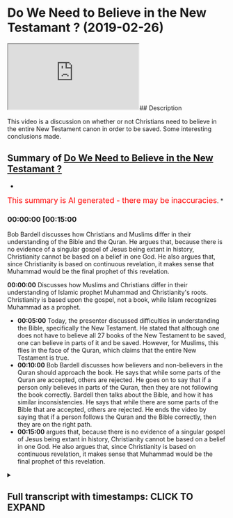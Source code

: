 # Do We Need to Believe in the New Testamant ? (2019-02-26)

<iframe loading='lazy' src='https://www.youtube.com/embed/3ofFhPQQdPo'></iframe>## Description

This video is a discussion on whether or not Christians need to believe in the entire New Testament canon in order to be saved. Some interesting conclusions made.

## Summary of [Do We Need to Believe in the New Testamant ?](https://www.youtube.com/watch?v=3ofFhPQQdPo)

*

<span style="color:red; font-size:125%">This summary is AI generated - there may be inaccuracies</span>. \*

### <a onclick="modifyYTiframeseektime('900')">00:00:00 \[00:15:00</a>

Bob Bardell discusses how Christians and Muslims differ in their understanding of the Bible and the Quran. He argues that, because there is no evidence of a singular gospel of Jesus being extant in history, Christianity cannot be based on a belief in one God. He also argues that, since Christianity is based on continuous revelation, it makes sense that Muhammad would be the final prophet of this revelation.

**<a onclick="modifyYTiframeseektime('0')">00:00:00</a>** Discusses how Muslims and Christians differ in their understanding of Islamic prophet Muhammad and Christianity's roots. Christianity is based upon the gospel, not a book, while Islam recognizes Muhammad as a prophet.

*   **<a onclick="modifyYTiframeseektime('300')">00:05:00</a>** Today, the presenter discussed difficulties in understanding the Bible, specifically the New Testament. He stated that although one does not have to believe all 27 books of the New Testament to be saved, one can believe in parts of it and be saved. However, for Muslims, this flies in the face of the Quran, which claims that the entire New Testament is true.
*   **<a onclick="modifyYTiframeseektime('600')">00:10:00</a>**  Bob Bardell discusses how believers and non-believers in the Quran should approach the book. He says that while some parts of the Quran are accepted, others are rejected. He goes on to say that if a person only believes in parts of the Quran, then they are not following the book correctly. Bardell then talks about the Bible, and how it has similar inconsistencies. He says that while there are some parts of the Bible that are accepted, others are rejected. He ends the video by saying that if a person follows the Quran and the Bible correctly, then they are on the right path.
*   **<a onclick="modifyYTiframeseektime('900')">00:15:00</a>** argues that, because there is no evidence of a singular gospel of Jesus being extant in history, Christianity cannot be based on a belief in one God. He also argues that, since Christianity is based on continuous revelation, it makes sense that Muhammad would be the final prophet of this revelation.

<details><summary><h2>Full transcript with timestamps: CLICK TO EXPAND</h2></summary>

<a onclick="modifyYTiframeseektime('0)')">0:00:00 okay so you used some rice but the</a> <a onclick="modifyYTiframeseektime('2)')">0:00:02 principle without bitching what you said</a> <a onclick="modifyYTiframeseektime('5)')">0:00:05 today was quite impossible it's not</a> <a onclick="modifyYTiframeseektime('6)')">0:00:06 anything up I agree with what you said</a> <a onclick="modifyYTiframeseektime('8)')">0:00:08 because what you're saying is actually</a> <a onclick="modifyYTiframeseektime('12)')">0:00:12 quite powerful you're you're making an</a> <a onclick="modifyYTiframeseektime('15)')">0:00:15 admission that you should be able to</a> <a onclick="modifyYTiframeseektime('17)')">0:00:17 remove it you should be able to make it</a> <a onclick="modifyYTiframeseektime('19)')">0:00:19 a Christian and that you have made today</a> <a onclick="modifyYTiframeseektime('21)')">0:00:21 which I'm very grateful for which is</a> <a onclick="modifyYTiframeseektime('24)')">0:00:24 that it's conceivable it's possible for</a> <a onclick="modifyYTiframeseektime('27)')">0:00:27 you to believe in parts of the New</a> <a onclick="modifyYTiframeseektime('28)')">0:00:28 Testament and not all of the New</a> <a onclick="modifyYTiframeseektime('30)')">0:00:30 Testament and still be eligible for</a> <a onclick="modifyYTiframeseektime('33)')">0:00:33 salvation that is what you said because</a> <a onclick="modifyYTiframeseektime('36)')">0:00:36 we said what gave us in Asia is what</a> <a onclick="modifyYTiframeseektime('38)')">0:00:38 gave him the right to choose what books</a> <a onclick="modifyYTiframeseektime('42)')">0:00:42 would be in the New Testament you agree</a> <a onclick="modifyYTiframeseektime('43)')">0:00:43 that okay that they became known and so</a> <a onclick="modifyYTiframeseektime('46)')">0:00:46 on but if you don't agree with the</a> <a onclick="modifyYTiframeseektime('47)')">0:00:47 twenty-seven books</a> <a onclick="modifyYTiframeseektime('48)')">0:00:48 it doesn't necessarily fire you from</a> <a onclick="modifyYTiframeseektime('50)')">0:00:50 salvation and from being a Christian</a> <a onclick="modifyYTiframeseektime('52)')">0:00:52 what I'm saying is the question of what</a> <a onclick="modifyYTiframeseektime('56)')">0:00:56 should be acceptable and what should it</a> <a onclick="modifyYTiframeseektime('58)')">0:00:58 be acceptable should be to the good</a> <a onclick="modifyYTiframeseektime('60)')">0:01:00 judgment of people who look into the</a> <a onclick="modifyYTiframeseektime('63)')">0:01:03 scripture and do the historical research</a> <a onclick="modifyYTiframeseektime('66)')">0:01:06 and through rationalization</a> <a onclick="modifyYTiframeseektime('68)')">0:01:08 also this decide that certain things are</a> <a onclick="modifyYTiframeseektime('71)')">0:01:11 impossible and therefore reject aspects</a> <a onclick="modifyYTiframeseektime('74)')">0:01:14 of that Scripture if you allow some</a> <a onclick="modifyYTiframeseektime('77)')">0:01:17 parts of the scripture to be taken out</a> <a onclick="modifyYTiframeseektime('79)')">0:01:19 then it should be to the good discretion</a> <a onclick="modifyYTiframeseektime('81)')">0:01:21 of each individual reader to decide what</a> <a onclick="modifyYTiframeseektime('84)')">0:01:24 those parts would be it's not good</a> <a onclick="modifyYTiframeseektime('86)')">0:01:26 enough to say to someone okay you don't</a> <a onclick="modifyYTiframeseektime('88)')">0:01:28 need to have all 27 books of the New</a> <a onclick="modifyYTiframeseektime('90)')">0:01:30 Testament</a> <a onclick="modifyYTiframeseektime('90)')">0:01:30 you don't need you to believe in this</a> <a onclick="modifyYTiframeseektime('92)')">0:01:32 New Testament but you have to believe in</a> <a onclick="modifyYTiframeseektime('94)')">0:01:34 these parts this is my summary so my</a> <a onclick="modifyYTiframeseektime('105)')">0:01:45 summary is this Muhammad is already</a> <a onclick="modifyYTiframeseektime('109)')">0:01:49 accepted that it is quite proper to</a> <a onclick="modifyYTiframeseektime('113)')">0:01:53 choose your Canon based upon your belief</a> <a onclick="modifyYTiframeseektime('115)')">0:01:55 system which is what he admitted when we</a> <a onclick="modifyYTiframeseektime('118)')">0:01:58 talked about the sheer Sunni honey now</a> <a onclick="modifyYTiframeseektime('120)')">0:02:00 it follows therefore that as Christians</a> <a onclick="modifyYTiframeseektime('123)')">0:02:03 we are also quite improper to do the</a> <a onclick="modifyYTiframeseektime('128)')">0:02:08 same</a> <a onclick="modifyYTiframeseektime('128)')">0:02:08 the salvation</a> <a onclick="modifyYTiframeseektime('130)')">0:02:10 gospel that was taught by the first</a> <a onclick="modifyYTiframeseektime('132)')">0:02:12 apostles was not written down and then</a> <a onclick="modifyYTiframeseektime('135)')">0:02:15 handed out like a tract it was preached</a> <a onclick="modifyYTiframeseektime('138)')">0:02:18 someone can be saved by knowing the good</a> <a onclick="modifyYTiframeseektime('141)')">0:02:21 news about Jesus and believing on it</a> <a onclick="modifyYTiframeseektime('143)')">0:02:23 without ever having a New Testament in</a> <a onclick="modifyYTiframeseektime('146)')">0:02:26 their hand that we believe in and if</a> <a onclick="modifyYTiframeseektime('186)')">0:03:06 someone believes in that gospel in the</a> <a onclick="modifyYTiframeseektime('192)')">0:03:12 letter of James or about the Book of</a> <a onclick="modifyYTiframeseektime('194)')">0:03:14 Revelations their faith is deficient but</a> <a onclick="modifyYTiframeseektime('198)')">0:03:18 not deficient in such a way that would</a> <a onclick="modifyYTiframeseektime('201)')">0:03:21 cause them not to be saved because it is</a> <a onclick="modifyYTiframeseektime('204)')">0:03:24 your faith in Christ his crucifixion and</a> <a onclick="modifyYTiframeseektime('207)')">0:03:27 resurrection that complete work that</a> <a onclick="modifyYTiframeseektime('210)')">0:03:30 saves you not your knowledge of the</a> <a onclick="modifyYTiframeseektime('213)')">0:03:33 Scriptures it is obviously better yes if</a> <a onclick="modifyYTiframeseektime('217)')">0:03:37 you know the Scriptures and I can't take</a> <a onclick="modifyYTiframeseektime('220)')">0:03:40 lectures from Mohammed hijab because</a> <a onclick="modifyYTiframeseektime('223)')">0:03:43 Muhammad hijab is freely admitted but</a> <a onclick="modifyYTiframeseektime('226)')">0:03:46 for 1400 years Muslims have not agreed</a> <a onclick="modifyYTiframeseektime('230)')">0:03:50 about their hadith but Christians have</a> <a onclick="modifyYTiframeseektime('234)')">0:03:54 agreed about the New Testament and the</a> <a onclick="modifyYTiframeseektime('237)')">0:03:57 debate was settled amongst Christians</a> <a onclick="modifyYTiframeseektime('239)')">0:03:59 from 410 onwards so we can finally</a> <a onclick="modifyYTiframeseektime('243)')">0:04:03 notice</a> <a onclick="modifyYTiframeseektime('252)')">0:04:12 the Christians would listen to Mohammed</a> <a onclick="modifyYTiframeseektime('255)')">0:04:15 the Muslims are not polite to listen to</a> <a onclick="modifyYTiframeseektime('258)')">0:04:18 the Christians so genuine thank you let</a> <a onclick="modifyYTiframeseektime('269)')">0:04:29 us continue here the Christian faith is</a> <a onclick="modifyYTiframeseektime('272)')">0:04:32 based upon the gospel it is not based</a> <a onclick="modifyYTiframeseektime('275)')">0:04:35 upon a book the church recognized in the</a> <a onclick="modifyYTiframeseektime('280)')">0:04:40 writings that were circulating amongst</a> <a onclick="modifyYTiframeseektime('283)')">0:04:43 themselves those books that he</a> <a onclick="modifyYTiframeseektime('286)')">0:04:46 recognized as containing a classic</a> <a onclick="modifyYTiframeseektime('289)')">0:04:49 Gospels mostly Finnish yes let me finish</a> <a onclick="modifyYTiframeseektime('291)')">0:04:51 one question let me finish let me finish</a> <a onclick="modifyYTiframeseektime('295)')">0:04:55 by contrast disagree about their hadith</a> <a onclick="modifyYTiframeseektime('300)')">0:05:00 and so it is not an argument to say that</a> <a onclick="modifyYTiframeseektime('304)')">0:05:04 because Christians may disagree about</a> <a onclick="modifyYTiframeseektime('305)')">0:05:05 certain books but therefore the faith is</a> <a onclick="modifyYTiframeseektime('309)')">0:05:09 invalid no no if that argument is</a> <a onclick="modifyYTiframeseektime('311)')">0:05:11 logical</a> <a onclick="modifyYTiframeseektime('312)')">0:05:12 Islam is invalid finally I made a point</a> <a onclick="modifyYTiframeseektime('316)')">0:05:16 that the Quran makes a claim about</a> <a onclick="modifyYTiframeseektime('319)')">0:05:19 history it says that there was an in</a> <a onclick="modifyYTiframeseektime('322)')">0:05:22 deal</a> <a onclick="modifyYTiframeseektime('323)')">0:05:23 given to a man called Issa there is</a> <a onclick="modifyYTiframeseektime('326)')">0:05:26 absolutely no evidence for this claim</a> <a onclick="modifyYTiframeseektime('330)')">0:05:30 whereas the New Testament is continuous</a> <a onclick="modifyYTiframeseektime('337)')">0:05:37 to the reliability it was already in 2</a> <a onclick="modifyYTiframeseektime('362)')">0:06:02 Peter chapter 3 a sense of what</a> <a onclick="modifyYTiframeseektime('364)')">0:06:04 Scripture was when he says</a> <a onclick="modifyYTiframeseektime('366)')">0:06:06 impor would say in scripture that is</a> <a onclick="modifyYTiframeseektime('368)')">0:06:08 hard to understand I talked about the</a> <a onclick="modifyYTiframeseektime('371)')">0:06:11 Gnostic spot in the New Testament that</a> <a onclick="modifyYTiframeseektime('372)')">0:06:12 the community that the covenant</a> <a onclick="modifyYTiframeseektime('374)')">0:06:14 community always had the idea of</a> <a onclick="modifyYTiframeseektime('377)')">0:06:17 covenant and word comes from dr. Krueger</a> <a onclick="modifyYTiframeseektime('383)')">0:06:23 he talked about we're on the same ground</a> <a onclick="modifyYTiframeseektime('386)')">0:06:26 because you can use natural religion yes</a> <a onclick="modifyYTiframeseektime('389)')">0:06:29 I talked about economic cornelius van</a> <a onclick="modifyYTiframeseektime('390)')">0:06:30 til yes and that we have presuppositions</a> <a onclick="modifyYTiframeseektime('392)')">0:06:32 and you look at history from the Islamic</a> <a onclick="modifyYTiframeseektime('394)')">0:06:34 point of view yeah we have to look at</a> <a onclick="modifyYTiframeseektime('396)')">0:06:36 your glasses and critique it that's why</a> <a onclick="modifyYTiframeseektime('398)')">0:06:38 we need to look at the Koran yeah then</a> <a onclick="modifyYTiframeseektime('400)')">0:06:40 we went on to you and Bob talks about</a> <a onclick="modifyYTiframeseektime('404)')">0:06:44 things yeah the main issues that came up</a> <a onclick="modifyYTiframeseektime('405)')">0:06:45 for me was your is geography yeah what I</a> <a onclick="modifyYTiframeseektime('411)')">0:06:51 found very interesting is when you give</a> <a onclick="modifyYTiframeseektime('413)')">0:06:53 the chain of narration when I asked you</a> <a onclick="modifyYTiframeseektime('415)')">0:06:55 further where you get your scientific</a> <a onclick="modifyYTiframeseektime('417)')">0:06:57 principles from you struggled actually</a> <a onclick="modifyYTiframeseektime('420)')">0:07:00 giving us the answer yeah and then you</a> <a onclick="modifyYTiframeseektime('423)')">0:07:03 admitted your scientific principles yeah</a> <a onclick="modifyYTiframeseektime('438)')">0:07:18 so you're reading back into history why</a> <a onclick="modifyYTiframeseektime('445)')">0:07:25 do you always interrupt the flow</a> <a onclick="modifyYTiframeseektime('447)')">0:07:27 uninterrupted yeah but no neither of us</a> <a onclick="modifyYTiframeseektime('449)')">0:07:29 interrupted you because we had some good</a> <a onclick="modifyYTiframeseektime('451)')">0:07:31 manners not to yet you consistently you</a> <a onclick="modifyYTiframeseektime('455)')">0:07:35 gave the chain of narration we asked you</a> <a onclick="modifyYTiframeseektime('458)')">0:07:38 a critical question where did you get</a> <a onclick="modifyYTiframeseektime('460)')">0:07:40 the methodology for your scientific</a> <a onclick="modifyYTiframeseektime('462)')">0:07:42 Hadees then you told us it came with the</a> <a onclick="modifyYTiframeseektime('478)')">0:07:58 methodology methodology all right</a> <a onclick="modifyYTiframeseektime('484)')">0:08:04 back into history objective</a> <a onclick="modifyYTiframeseektime('490)')">0:08:10 yes back into history yes you look after</a> <a onclick="modifyYTiframeseektime('518)')">0:08:38 yourself next week just one question</a> <a onclick="modifyYTiframeseektime('522)')">0:08:42 when you bring me your evidence all</a> <a onclick="modifyYTiframeseektime('530)')">0:08:50 right where is it yes thank you they've</a> <a onclick="modifyYTiframeseektime('533)')">0:08:53 left me yes so today we came to some</a> <a onclick="modifyYTiframeseektime('536)')">0:08:56 very fruitful conclusions he said that</a> <a onclick="modifyYTiframeseektime('539)')">0:08:59 the New Testament because he realized</a> <a onclick="modifyYTiframeseektime('542)')">0:09:02 after we discussed about a tenacious 27</a> <a onclick="modifyYTiframeseektime('546)')">0:09:06 books of the New Testament has anyone</a> <a onclick="modifyYTiframeseektime('548)')">0:09:08 ever asked themselves why is it the fact</a> <a onclick="modifyYTiframeseektime('552)')">0:09:12 that those 27 books are the 27 books why</a> <a onclick="modifyYTiframeseektime('557)')">0:09:17 is it not for example that the Apocrypha</a> <a onclick="modifyYTiframeseektime('559)')">0:09:19 or it's a gospel of st. Thomas or other</a> <a onclick="modifyYTiframeseektime('562)')">0:09:22 books a part of it what determines what</a> <a onclick="modifyYTiframeseektime('565)')">0:09:25 is in the New Testament and what is not</a> <a onclick="modifyYTiframeseektime('567)')">0:09:27 in the New Testament</a> <a onclick="modifyYTiframeseektime('568)')">0:09:28 what is where is the divine authority of</a> <a onclick="modifyYTiframeseektime('570)')">0:09:30 that determination</a> <a onclick="modifyYTiframeseektime('572)')">0:09:32 so today because of the difficulty of</a> <a onclick="modifyYTiframeseektime('575)')">0:09:35 that question he actually admitted that</a> <a onclick="modifyYTiframeseektime('578)')">0:09:38 actually you don't have to believe that</a> <a onclick="modifyYTiframeseektime('580)')">0:09:40 all 27 books of the New Testament in</a> <a onclick="modifyYTiframeseektime('582)')">0:09:42 order to be a Christian and to get it to</a> <a onclick="modifyYTiframeseektime('584)')">0:09:44 be salvation other words you don't</a> <a onclick="modifyYTiframeseektime('586)')">0:09:46 actually have to believe in the whole</a> <a onclick="modifyYTiframeseektime('587)')">0:09:47 Bible to be a Christian you can believe</a> <a onclick="modifyYTiframeseektime('589)')">0:09:49 in parts of the Bible and not all of the</a> <a onclick="modifyYTiframeseektime('591)')">0:09:51 Bible that is the implication I'm afraid</a> <a onclick="modifyYTiframeseektime('593)')">0:09:53 for us obviously as Muslims we say if</a> <a onclick="modifyYTiframeseektime('595)')">0:09:55 God sent down message then has to be</a> <a onclick="modifyYTiframeseektime('597)')">0:09:57 believed in in its entirety</a> <a onclick="modifyYTiframeseektime('599)')">0:09:59 they cannot be a part of it that's</a> <a onclick="modifyYTiframeseektime('601)')">0:10:01 rejected and a part of it which is</a> <a onclick="modifyYTiframeseektime('602)')">0:10:02 accepted the Quran says after took my</a> <a onclick="modifyYTiframeseektime('605)')">0:10:05 noona be barred in kitabi</a> <a onclick="modifyYTiframeseektime('606)')">0:10:06 what a corona be Bob do you believe in</a> <a onclick="modifyYTiframeseektime('609)')">0:10:09 parts of the book and disbelieve in</a> <a onclick="modifyYTiframeseektime('610)')">0:10:10 parts of the book and subhanAllah do you</a> <a onclick="modifyYTiframeseektime('612)')">0:10:12 know he was talking about it's talking</a> <a onclick="modifyYTiframeseektime('614)')">0:10:14 about the Jews and Chris</a> <a onclick="modifyYTiframeseektime('615)')">0:10:15 yes if I taught my noona by Bardell</a> <a onclick="modifyYTiframeseektime('618)')">0:10:18 kitabi what a coruña bebop firmage semaj</a> <a onclick="modifyYTiframeseektime('622)')">0:10:22 sir</a> <a onclick="modifyYTiframeseektime('622)')">0:10:22 Oh Mia Farrow's aleikum income Illya -</a> <a onclick="modifyYTiframeseektime('624)')">0:10:24 hyah - dunya whalemen committee you are</a> <a onclick="modifyYTiframeseektime('627)')">0:10:27 doing it in a scintilla de amalah hooby</a> <a onclick="modifyYTiframeseektime('629)')">0:10:29 - in a Miami loon that will be the</a> <a onclick="modifyYTiframeseektime('632)')">0:10:32 recompense of someone who does that</a> <a onclick="modifyYTiframeseektime('634)')">0:10:34 except for a punishment in this world</a> <a onclick="modifyYTiframeseektime('636)')">0:10:36 and in the day of judgement they'll be</a> <a onclick="modifyYTiframeseektime('638)')">0:10:38 humiliated even further so if God sent</a> <a onclick="modifyYTiframeseektime('642)')">0:10:42 down a manual for people to follow there</a> <a onclick="modifyYTiframeseektime('645)')">0:10:45 are certain expectations that we have as</a> <a onclick="modifyYTiframeseektime('647)')">0:10:47 people are followers of that manual in</a> <a onclick="modifyYTiframeseektime('650)')">0:10:50 order for us to maintains have salvation</a> <a onclick="modifyYTiframeseektime('653)')">0:10:53 one of them is in fact entitlement we</a> <a onclick="modifyYTiframeseektime('657)')">0:10:57 want this manual for salvation this</a> <a onclick="modifyYTiframeseektime('659)')">0:10:59 guidance to humanity to be intact if</a> <a onclick="modifyYTiframeseektime('661)')">0:11:01 it's not intact it's not agreed upon by</a> <a onclick="modifyYTiframeseektime('664)')">0:11:04 those who specialized in its</a> <a onclick="modifyYTiframeseektime('666)')">0:11:06 preservation then surely there's</a> <a onclick="modifyYTiframeseektime('669)')">0:11:09 something wrong with that you can't say</a> <a onclick="modifyYTiframeseektime('671)')">0:11:11 that ok well I believe in the Bible but</a> <a onclick="modifyYTiframeseektime('673)')">0:11:13 you could but actually is conceivable to</a> <a onclick="modifyYTiframeseektime('675)')">0:11:15 not believe in part of it and to believe</a> <a onclick="modifyYTiframeseektime('677)')">0:11:17 in parts of it so you know it's he he</a> <a onclick="modifyYTiframeseektime('679)')">0:11:19 kept acquitting the hadith the weak</a> <a onclick="modifyYTiframeseektime('681)')">0:11:21 hadith with the Bible which is meant to</a> <a onclick="modifyYTiframeseektime('684)')">0:11:24 be the holiest spot holy spirit-inspired</a> <a onclick="modifyYTiframeseektime('686)')">0:11:26 book of God directly from the Jesus from</a> <a onclick="modifyYTiframeseektime('689)')">0:11:29 Jesus the god what we accept that there</a> <a onclick="modifyYTiframeseektime('692)')">0:11:32 are some things in hadith which are not</a> <a onclick="modifyYTiframeseektime('694)')">0:11:34 acceptable by historical standards but</a> <a onclick="modifyYTiframeseektime('697)')">0:11:37 the comparison should be made between</a> <a onclick="modifyYTiframeseektime('698)')">0:11:38 the Quran and Bible not Quran and hadith</a> <a onclick="modifyYTiframeseektime('701)')">0:11:41 especially not Quran and weak hadith and</a> <a onclick="modifyYTiframeseektime('703)')">0:11:43 so therefore when he realized what he</a> <a onclick="modifyYTiframeseektime('705)')">0:11:45 was asking they were asking me the</a> <a onclick="modifyYTiframeseektime('707)')">0:11:47 questions of preservation that every</a> <a onclick="modifyYTiframeseektime('709)')">0:11:49 question they had every single question</a> <a onclick="modifyYTiframeseektime('712)')">0:11:52 I had those an answer every single</a> <a onclick="modifyYTiframeseektime('714)')">0:11:54 question that they had baba never loved</a> <a onclick="modifyYTiframeseektime('717)')">0:11:57 him</a> <a onclick="modifyYTiframeseektime('717)')">0:11:57 that they asked me a question he said</a> <a onclick="modifyYTiframeseektime('720)')">0:12:00 okay give me a chain of narration he</a> <a onclick="modifyYTiframeseektime('722)')">0:12:02 didn't expect me to stumble gave him</a> <a onclick="modifyYTiframeseektime('724)')">0:12:04 with the chain of narration then he said</a> <a onclick="modifyYTiframeseektime('727)')">0:12:07 to me tell me a document which tab which</a> <a onclick="modifyYTiframeseektime('730)')">0:12:10 proves the chain so I told him the name</a> <a onclick="modifyYTiframeseektime('732)')">0:12:12 of the document which proves the chain</a> <a onclick="modifyYTiframeseektime('733)')">0:12:13 he said to me no no it has to be before</a> <a onclick="modifyYTiframeseektime('735)')">0:12:15 this guy I said no problem</a> <a onclick="modifyYTiframeseektime('737)')">0:12:17 I found it</a> <a onclick="modifyYTiframeseektime('739)')">0:12:19 honestly I found this document it's 95</a> <a onclick="modifyYTiframeseektime('742)')">0:12:22 before yes I told him he said no it has</a> <a onclick="modifyYTiframeseektime('744)')">0:12:24 to be has to be a wise it's only oral I</a> <a onclick="modifyYTiframeseektime('747)')">0:12:27 said no no it can't be only although I</a> <a onclick="modifyYTiframeseektime('749)')">0:12:29 had to be also written what's the</a> <a onclick="modifyYTiframeseektime('750)')">0:12:30 evidence of that he said that he said</a> <a onclick="modifyYTiframeseektime('753)')">0:12:33 okay what a simple gesture he said</a> <a onclick="modifyYTiframeseektime('755)')">0:12:35 what's the evidence from the Prophet I</a> <a onclick="modifyYTiframeseektime('757)')">0:12:37 said the Prophet said write it down he</a> <a onclick="modifyYTiframeseektime('759)')">0:12:39 said Bevin said to me show me the</a> <a onclick="modifyYTiframeseektime('765)')">0:12:45 evidence preservation I said he taught</a> <a onclick="modifyYTiframeseektime('767)')">0:12:47 at each table there must be two of each</a> <a onclick="modifyYTiframeseektime('769)')">0:12:49 person for each area so is that not</a> <a onclick="modifyYTiframeseektime('772)')">0:12:52 evidence that's meant to be from so I</a> <a onclick="modifyYTiframeseektime('776)')">0:12:56 said to him please please Bob</a> <a onclick="modifyYTiframeseektime('778)')">0:12:58 please join his name is Johnny everyone</a> <a onclick="modifyYTiframeseektime('780)')">0:13:00 should know his name is John</a> <a onclick="modifyYTiframeseektime('782)')">0:13:02 I said now let's do the same thing for</a> <a onclick="modifyYTiframeseektime('784)')">0:13:04 the Bible you know he said no he said no</a> <a onclick="modifyYTiframeseektime('787)')">0:13:07 we don't have the same standards I said</a> <a onclick="modifyYTiframeseektime('789)')">0:13:09 I thought this was a historical exercise</a> <a onclick="modifyYTiframeseektime('791)')">0:13:11 I thought this was so anyway at the same</a> <a onclick="modifyYTiframeseektime('796)')">0:13:16 point that's why we can stand here as</a> <a onclick="modifyYTiframeseektime('798)')">0:13:18 Muslims to say in tactimon and</a> <a onclick="modifyYTiframeseektime('800)')">0:13:20 preservation our book the Quran 114</a> <a onclick="modifyYTiframeseektime('804)')">0:13:24 chapters are agreed upon by the Sahaba</a> <a onclick="modifyYTiframeseektime('806)')">0:13:26 someone says no even most out he</a> <a onclick="modifyYTiframeseektime('808)')">0:13:28 believed in hundred and twelve not</a> <a onclick="modifyYTiframeseektime('810)')">0:13:30 Farrakhan s saying no no he changed his</a> <a onclick="modifyYTiframeseektime('813)')">0:13:33 mind but they don't know that he changes</a> <a onclick="modifyYTiframeseektime('815)')">0:13:35 mine in the hydrological and he said</a> <a onclick="modifyYTiframeseektime('816)')">0:13:36 that he change his mind</a> <a onclick="modifyYTiframeseektime('817)')">0:13:37 they said no am Kappa believed in this</a> <a onclick="modifyYTiframeseektime('819)')">0:13:39 116 no no no he didn't believe in that I</a> <a onclick="modifyYTiframeseektime('822)')">0:13:42 believe that under 14 we have the</a> <a onclick="modifyYTiframeseektime('823)')">0:13:43 records for that as well yeah yeah so</a> <a onclick="modifyYTiframeseektime('827)')">0:13:47 everyone will all the Sahaba believed in</a> <a onclick="modifyYTiframeseektime('829)')">0:13:49 this and the Quran tells us in Amman</a> <a onclick="modifyYTiframeseektime('833)')">0:13:53 will be female</a> <a onclick="modifyYTiframeseektime('833)')">0:13:53 I meant to be for cutting teto were in</a> <a onclick="modifyYTiframeseektime('836)')">0:13:56 towel offering them I hope you rock if</a> <a onclick="modifyYTiframeseektime('838)')">0:13:58 they believe in what you guys believe in</a> <a onclick="modifyYTiframeseektime('839)')">0:13:59 then they're on the right path who's you</a> <a onclick="modifyYTiframeseektime('842)')">0:14:02 guys it's the Sahaba if the Sahaba</a> <a onclick="modifyYTiframeseektime('845)')">0:14:05 I agree that this is what the Quran is</a> <a onclick="modifyYTiframeseektime('847)')">0:14:07 because these people were around the</a> <a onclick="modifyYTiframeseektime('848)')">0:14:08 Prophet they heard it and there's a</a> <a onclick="modifyYTiframeseektime('850)')">0:14:10 consensus on this then that's an</a> <a onclick="modifyYTiframeseektime('852)')">0:14:12 historical evidence a religious one</a> <a onclick="modifyYTiframeseektime('854)')">0:14:14 that's the illogical one a rational one</a> <a onclick="modifyYTiframeseektime('856)')">0:14:16 a philosophical one and for me a</a> <a onclick="modifyYTiframeseektime('859)')">0:14:19 satisfactory one as well as satisfactory</a> <a onclick="modifyYTiframeseektime('861)')">0:14:21 one as well but when you talk about the</a> <a onclick="modifyYTiframeseektime('863)')">0:14:23 Bible and you can't even provide one</a> <a onclick="modifyYTiframeseektime('864)')">0:14:24 chain of provenance one person what what</a> <a onclick="modifyYTiframeseektime('868)')">0:14:28 one chain of Providence what</a> <a onclick="modifyYTiframeseektime('869)')">0:14:29 yeah no chain and one person who's met</a> <a onclick="modifyYTiframeseektime('872)')">0:14:32 Jesus spoken to Jesus and we don't come</a> <a onclick="modifyYTiframeseektime('875)')">0:14:35 on and now you're telling me you can he</a> <a onclick="modifyYTiframeseektime('877)')">0:14:37 said to me it met he said you can you</a> <a onclick="modifyYTiframeseektime('879)')">0:14:39 don't have to believe in all the books</a> <a onclick="modifyYTiframeseektime('880)')">0:14:40 of the New Testament he said so no I</a> <a onclick="modifyYTiframeseektime('883)')">0:14:43 said okay perfectly I said to him I</a> <a onclick="modifyYTiframeseektime('886)')">0:14:46 that's perfect</a> <a onclick="modifyYTiframeseektime('887)')">0:14:47 he said that's exactly my belief I don't</a> <a onclick="modifyYTiframeseektime('890)')">0:14:50 believe in all the New Testament</a> <a onclick="modifyYTiframeseektime('891)')">0:14:51 I believe in part of the New Testament I</a> <a onclick="modifyYTiframeseektime('892)')">0:14:52 reject another part so now he tells me</a> <a onclick="modifyYTiframeseektime('896)')">0:14:56 no you have to believe in these parts</a> <a onclick="modifyYTiframeseektime('897)')">0:14:57 salvation crucifixion and listen thank</a> <a onclick="modifyYTiframeseektime('899)')">0:14:59 God no no no no you can't tell me now</a> <a onclick="modifyYTiframeseektime('903)')">0:15:03 you have you have an intellectual right</a> <a onclick="modifyYTiframeseektime('906)')">0:15:06 to accept and reject parts of the New</a> <a onclick="modifyYTiframeseektime('908)')">0:15:08 Testament on academic grounds and then</a> <a onclick="modifyYTiframeseektime('910)')">0:15:10 dictate to me where the rejection should</a> <a onclick="modifyYTiframeseektime('913)')">0:15:13 be where the accepting should be and so</a> <a onclick="modifyYTiframeseektime('916)')">0:15:16 on</a> <a onclick="modifyYTiframeseektime('916)')">0:15:16 and even said you don't even need the</a> <a onclick="modifyYTiframeseektime('918)')">0:15:18 New Testament for for for salvation and</a> <a onclick="modifyYTiframeseektime('922)')">0:15:22 then I said to him okay that's that's</a> <a onclick="modifyYTiframeseektime('923)')">0:15:23 perfect because I've got the Quran so</a> <a onclick="modifyYTiframeseektime('929)')">0:15:29 the point is and it's in gentleman the</a> <a onclick="modifyYTiframeseektime('933)')">0:15:33 point is if he if the argument is listen</a> <a onclick="modifyYTiframeseektime('936)')">0:15:36 to this if the argument is that you</a> <a onclick="modifyYTiframeseektime('939)')">0:15:39 don't you need the Gospels the four</a> <a onclick="modifyYTiframeseektime('940)')">0:15:40 Gospels because that could be the</a> <a onclick="modifyYTiframeseektime('941)')">0:15:41 argument so you know you don't need the</a> <a onclick="modifyYTiframeseektime('943)')">0:15:43 27 books is just the four Gospels then</a> <a onclick="modifyYTiframeseektime('945)')">0:15:45 the argument he made is actually self</a> <a onclick="modifyYTiframeseektime('947)')">0:15:47 refuting because he said the first</a> <a onclick="modifyYTiframeseektime('949)')">0:15:49 people who sees words go back on him</a> <a onclick="modifyYTiframeseektime('951)')">0:15:51 this is the first people the first</a> <a onclick="modifyYTiframeseektime('954)')">0:15:54 people to ever believe in Jesus was</a> <a onclick="modifyYTiframeseektime('957)')">0:15:57 there a New Testament was four books so</a> <a onclick="modifyYTiframeseektime('959)')">0:15:59 no he said no so wait a minute you can</a> <a onclick="modifyYTiframeseektime('962)')">0:16:02 believe in Jesus you can believe in</a> <a onclick="modifyYTiframeseektime('964)')">0:16:04 Jesus's message it's conceivable not to</a> <a onclick="modifyYTiframeseektime('967)')">0:16:07 believe in the four Gospels and still be</a> <a onclick="modifyYTiframeseektime('970)')">0:16:10 a Christian and be saved</a> <a onclick="modifyYTiframeseektime('971)')">0:16:11 that's our position that's our position</a> <a onclick="modifyYTiframeseektime('975)')">0:16:15 that's our position</a> <a onclick="modifyYTiframeseektime('976)')">0:16:16 and moreover what I'll say to you is</a> <a onclick="modifyYTiframeseektime('978)')">0:16:18 this in the in the book of Corinthians</a> <a onclick="modifyYTiframeseektime('980)')">0:16:20 2nd Corinthians</a> <a onclick="modifyYTiframeseektime('981)')">0:16:21 yes verse number 18 can we get out</a> <a onclick="modifyYTiframeseektime('984)')">0:16:24 somewhere can we let's see</a> <a onclick="modifyYTiframeseektime('987)')">0:16:27 let's see I wanna see it refers to a</a> <a onclick="modifyYTiframeseektime('990)')">0:16:30 sink in a book he makes an argument from</a> <a onclick="modifyYTiframeseektime('993)')">0:16:33 silence and he doesn't even know what</a> <a onclick="modifyYTiframeseektime('994)')">0:16:34 that meant when I told them an argument</a> <a onclick="modifyYTiframeseektime('996)')">0:16:36 from silence is that he said that this</a> <a onclick="modifyYTiframeseektime('998)')">0:16:38 knew this gospel this gospel that you're</a> <a onclick="modifyYTiframeseektime('1001)')">0:16:41 referring to that a singular gospel of</a> <a onclick="modifyYTiframeseektime('1003)')">0:16:43 Jesus it's nowhere in history to be</a> <a onclick="modifyYTiframeseektime('1004)')">0:16:44 found I said that just because you don't</a> <a onclick="modifyYTiframeseektime('1006)')">0:16:46 find something in history it doesn't</a> <a onclick="modifyYTiframeseektime('1008)')">0:16:48 mean it doesn't exist this argument from</a> <a onclick="modifyYTiframeseektime('1009)')">0:16:49 silence and I gave him the example of</a> <a onclick="modifyYTiframeseektime('1010)')">0:16:50 the lack of my comedy text 1945 to prove</a> <a onclick="modifyYTiframeseektime('1013)')">0:16:53 my point but look at this in the second</a> <a onclick="modifyYTiframeseektime('1016)')">0:16:56 book of second Corinthians verse number</a> <a onclick="modifyYTiframeseektime('1017)')">0:16:57 18 and we have sent with him the brother</a> <a onclick="modifyYTiframeseektime('1020)')">0:17:00 who whose praise is in that gospel</a> <a onclick="modifyYTiframeseektime('1023)')">0:17:03 throughout all of the churches the</a> <a onclick="modifyYTiframeseektime('1025)')">0:17:05 Gospels not the Gospels the idea is even</a> <a onclick="modifyYTiframeseektime('1028)')">0:17:08 in the Anthony in the oldest text the</a> <a onclick="modifyYTiframeseektime('1030)')">0:17:10 idea of a gospel a singular gospel was</a> <a onclick="modifyYTiframeseektime('1032)')">0:17:12 being referred to so there is evidence</a> <a onclick="modifyYTiframeseektime('1034)')">0:17:14 in the in the books that they believe in</a> <a onclick="modifyYTiframeseektime('1036)')">0:17:16 obviously that's Paul so in summary</a> <a onclick="modifyYTiframeseektime('1039)')">0:17:19 that's why Christianity now people are</a> <a onclick="modifyYTiframeseektime('1041)')">0:17:21 living it and Islam it makes sense from</a> <a onclick="modifyYTiframeseektime('1045)')">0:17:25 all perspectives not just from a</a> <a onclick="modifyYTiframeseektime('1046)')">0:17:26 Trinitarian perspective but from a</a> <a onclick="modifyYTiframeseektime('1048)')">0:17:28 preservation perspective it makes sense</a> <a onclick="modifyYTiframeseektime('1050)')">0:17:30 from a rational perspective yes guys I</a> <a onclick="modifyYTiframeseektime('1053)')">0:17:33 mean if you're a Christian and you're</a> <a onclick="modifyYTiframeseektime('1054)')">0:17:34 watching this yes one question yes</a> <a onclick="modifyYTiframeseektime('1062)')">0:17:42 you know the Muslim are we allowed to do</a> <a onclick="modifyYTiframeseektime('1069)')">0:17:49 argument or do Dawa to a non-muslim</a> <a onclick="modifyYTiframeseektime('1072)')">0:17:52 without having of knowledge of Islam no</a> <a onclick="modifyYTiframeseektime('1074)')">0:17:54 you have to have some knowledge so I</a> <a onclick="modifyYTiframeseektime('1077)')">0:17:57 have seen a lot of Muslim brothers that</a> <a onclick="modifyYTiframeseektime('1079)')">0:17:59 the astac after Wilson yes and they</a> <a onclick="modifyYTiframeseektime('1082)')">0:18:02 should not come here I was telling them</a> <a onclick="modifyYTiframeseektime('1084)')">0:18:04 I was shouting to the my mouth yeah dude</a> <a onclick="modifyYTiframeseektime('1088)')">0:18:08 our so my message to the Christians is</a> <a onclick="modifyYTiframeseektime('1092)')">0:18:12 guys look within whether you look from a</a> <a onclick="modifyYTiframeseektime('1094)')">0:18:14 preservation perspective a textual</a> <a onclick="modifyYTiframeseektime('1095)')">0:18:15 perspective a rational perspective or</a> <a onclick="modifyYTiframeseektime('1097)')">0:18:17 even an intuitive perspective the answer</a> <a onclick="modifyYTiframeseektime('1099)')">0:18:19 is always going to be one that you</a> <a onclick="modifyYTiframeseektime('1101)')">0:18:21 believe in one God you cannot bring</a> <a onclick="modifyYTiframeseektime('1102)')">0:18:22 yourself to believe in three and one and</a> <a onclick="modifyYTiframeseektime('1104)')">0:18:24 one and three you don't accept your</a> <a onclick="modifyYTiframeseektime('1106)')">0:18:26 story of the entire New Testament it</a> <a onclick="modifyYTiframeseektime('1108)')">0:18:28 makes perfect sense it made perfect</a> <a onclick="modifyYTiframeseektime('1110)')">0:18:30 sense for there to have been a renewal</a> <a onclick="modifyYTiframeseektime('1112)')">0:18:32 of the faith through another prophet one</a> <a onclick="modifyYTiframeseektime('1115)')">0:18:35 that we believe it is predicted in the</a> <a onclick="modifyYTiframeseektime('1116)')">0:18:36 New Testament and the Old Testament who</a> <a onclick="modifyYTiframeseektime('1118)')">0:18:38 came in the form of Muhammad in the</a> <a onclick="modifyYTiframeseektime('1120)')">0:18:40 Arabian Peninsula seven centuries I saw</a> <a onclick="modifyYTiframeseektime('1123)')">0:18:43 after pray before</a>

</details>
